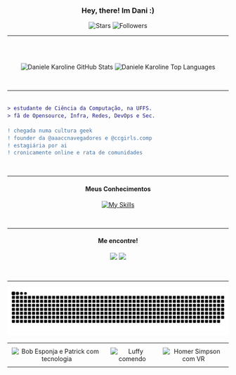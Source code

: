 <div align="center">
<h3>Hey, there! Im Dani :)</h3> 
<img alt="Stars" src="https://img.shields.io/github/stars/DanieleKaroline">
<img alt="Followers" src="https://img.shields.io/github/followers/DanieleKaroline?style=social">     
</div>

<hr><br><br>

<div align="center">

<p align="center">
  <img height="160em" src="https://github-readme-stats.vercel.app/api?username=DanieleKaroline&show_icons=true&theme=radical" alt="Daniele Karoline GitHub Stats"/>
  <img height="160em" src="https://github-readme-stats.vercel.app/api/top-langs/?username=DanieleKaroline&layout=compact&langs_count=7&theme=tokyonight" alt="Daniele Karoline  Top Languages"/>
</p>
          
</div>

<br><hr>

```diff

> estudante de Ciência da Computação, na UFFS.
> fã de Opensource, Infra, Redes, DevOps e Sec.

! chegada numa cultura geek
! founder da @aaaccnavegadores e @ccgirls.comp
! estagiária por ai
! cronicamente online e rata de comunidades

```
         
</div><br><hr>



<div align="center">
<h4>Meus Conhecimentos</h4>
          
[![My Skills](https://skillicons.dev/icons?i=js,html,css,c,cpp,linux,windows,mysql,php,py)](https://skillicons.dev)


</div>

</div><br><hr>

<h4 align="center"> Me encontre!</h4>
<div align="center">
<a href = "mailto:carvalho.danielekr@gmail.com"><img src="https://img.shields.io/badge/Gmail-D14836?style=for-the-badge&logo=gmail&logoColor=white" target="_blank"></a>
<a href="[https://www.linkedin.com/in/seu-usuário-linkedln-aqui](https://www.linkedin.com/in/danielekarolinec/)" target="_blank"><img src="https://img.shields.io/badge/-LinkedIn-%230077B5?style=for-the-badge&logo=linkedin&logoColor=white" target="_blank"></a>   
</div>

<br><hr>

<div align="center"> 
          
![](https://github.com/Platane/snk/raw/output/github-contribution-grid-snake.svg)

</div>

<div align="center">
  <table>
    <tr>
      <td align="center" style="padding: 10px;">
        <img src="https://media.giphy.com/media/CTX0ivSQbI78A/giphy.gif" width="280px" alt="Bob Esponja e Patrick com tecnologia"/>
        <br />
      </td>
      <td align="center" style="padding: 10px;">
        <img src="https://media3.giphy.com/media/v1.Y2lkPTc5MGI3NjExN21uZjFwdWR0a3I2aG8xZ2JhcTluYmJkdWsxb2Ntdzd0eGwwOHBiaCZlcD12MV9pbnRlcm5hbF9naWZfYnlfaWQmY3Q9Zw/iixdMr6cSURW/giphy.gif" width="280px" alt="Luffy comendo"/>
        <br />
      </td>
      <td align="center" style="padding: 10px;">
        <img src="https://media.giphy.com/media/xT5LMXA2FClO5yvy80/giphy.gif" width="280px" alt="Homer Simpson com VR"/>
        <br />
      </td>
    </tr>
  </table>
</div>

<br><br>


